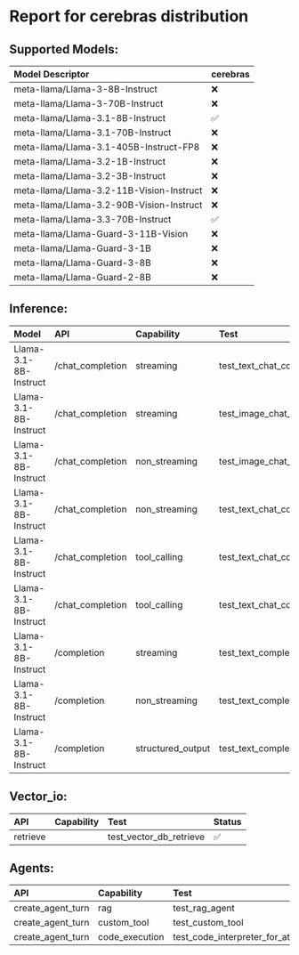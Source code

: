 # Report for cerebras distribution

## Supported Models:
| Model Descriptor | cerebras |
|:---|:---|
| meta-llama/Llama-3-8B-Instruct | ❌ |
| meta-llama/Llama-3-70B-Instruct | ❌ |
| meta-llama/Llama-3.1-8B-Instruct | ✅ |
| meta-llama/Llama-3.1-70B-Instruct | ❌ |
| meta-llama/Llama-3.1-405B-Instruct-FP8 | ❌ |
| meta-llama/Llama-3.2-1B-Instruct | ❌ |
| meta-llama/Llama-3.2-3B-Instruct | ❌ |
| meta-llama/Llama-3.2-11B-Vision-Instruct | ❌ |
| meta-llama/Llama-3.2-90B-Vision-Instruct | ❌ |
| meta-llama/Llama-3.3-70B-Instruct | ✅ |
| meta-llama/Llama-Guard-3-11B-Vision | ❌ |
| meta-llama/Llama-Guard-3-1B | ❌ |
| meta-llama/Llama-Guard-3-8B | ❌ |
| meta-llama/Llama-Guard-2-8B | ❌ |

## Inference:
| Model | API | Capability | Test | Status |
|:----- |:-----|:-----|:-----|:-----|
| Llama-3.1-8B-Instruct | /chat_completion | streaming | test_text_chat_completion_streaming | ✅ |
| Llama-3.1-8B-Instruct | /chat_completion | streaming | test_image_chat_completion_streaming | ❌ |
| Llama-3.1-8B-Instruct | /chat_completion | non_streaming | test_image_chat_completion_non_streaming | ❌ |
| Llama-3.1-8B-Instruct | /chat_completion | non_streaming | test_text_chat_completion_non_streaming | ✅ |
| Llama-3.1-8B-Instruct | /chat_completion | tool_calling | test_text_chat_completion_with_tool_calling_and_streaming | ✅ |
| Llama-3.1-8B-Instruct | /chat_completion | tool_calling | test_text_chat_completion_with_tool_calling_and_non_streaming | ✅ |
| Llama-3.1-8B-Instruct | /completion | streaming | test_text_completion_streaming | ✅ |
| Llama-3.1-8B-Instruct | /completion | non_streaming | test_text_completion_non_streaming | ✅ |
| Llama-3.1-8B-Instruct | /completion | structured_output | test_text_completion_structured_output | ❌ |

## Vector_io:
| API | Capability | Test | Status |
|:-----|:-----|:-----|:-----|
| retrieve |  | test_vector_db_retrieve | ✅ |

## Agents:
| API | Capability | Test | Status |
|:-----|:-----|:-----|:-----|
| create_agent_turn | rag | test_rag_agent | ✅ |
| create_agent_turn | custom_tool | test_custom_tool | ✅ |
| create_agent_turn | code_execution | test_code_interpreter_for_attachments | ✅ |
